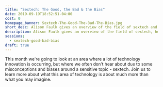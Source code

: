 ```yaml
---
title: "Sextech: The Good, the Bad & the Bias"
date: 2019-09-19T18:52:51-04:00
cost: 0
homepage_banner: Sextech-The-Good-The-Bad-The-Bias.jpg
short_desc: Alison Faulk gives an overview of the field of sextech and why it isn't what you may imagine.
description: Alison Faulk gives an overview of the field of sextech, how it spans an array of technologies and the current biases sextech faces.
sessions:
  - sextech-good-bad-bias
draft: true
---
```


This month we're going to look at an area where a lot of technology innovation is occurring, but where we often don't hear about due to some misconceptions and biases around a sensitive topic - sextech. Join us to learn more about what this area of technology is about much more than what you may imagine.

